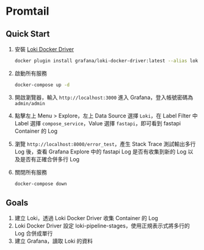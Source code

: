 # Promtail

## Quick Start

1. 安裝 [Loki Docker Driver](https://grafana.com/docs/loki/latest/clients/docker-driver/)

    ```bash
    docker plugin install grafana/loki-docker-driver:latest --alias loki --grant-all-permissions
    ```

2. 啟動所有服務

    ```bash
    docker-compose up -d
    ```

3. 開啟瀏覽器，輸入 `http://localhost:3000` 進入 Grafana，登入帳號密碼為 `admin/admin`
4. 點擊左上 Menu > Explore，左上 Data Source 選擇 `Loki`，在 Label Filter 中 Label 選擇 `compose_service`，Value 選擇 `fastapi`，即可看到 fastapi Container 的 Log
5. 瀏覽 `http://localhost:8000/error_test`，產生 Stack Trace 測試輸出多行 Log 後，查看 Grafana Explore 中的 fastapi Log 是否有收集到新的 Log 以及是否有正確合併多行 Log
6. 關閉所有服務

    ```bash
    docker-compose down
    ```

## Goals

1. 建立 Loki，透過 Loki Docker Driver 收集 Container 的 Log
2. Loki Docker Driver 設定 loki-pipeline-stages，使用正規表示式將多行的 Log 合併成單行
3. 建立 Grafana，讀取 Loki 的資料

